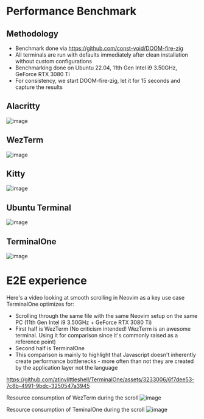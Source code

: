 # Performance Benchmark

## Methodology

- Benchmark done via https://github.com/const-void/DOOM-fire-zig
- All terminals are run with defaults immediately after clean installation without custom configurations
- Benchmarking done on Ubuntu 22.04, 11th Gen Intel i9 3.50GHz, GeForce RTX 3080 Ti
- For consistency, we start DOOM-fire-zig, let it for 15 seconds and capture the results

## Alacritty

![image](https://github.com/atinylittleshell/TerminalOne/assets/3233006/85475db6-1f37-4feb-83d0-6f46d83983e2)

## WezTerm

![image](https://github.com/atinylittleshell/TerminalOne/assets/3233006/8d28daa7-bac1-417f-8111-fda700707fd2)

## Kitty

![image](https://github.com/atinylittleshell/TerminalOne/assets/3233006/8be07a0b-5cee-45d4-ab1a-049015a853c5)

## Ubuntu Terminal

![image](https://github.com/atinylittleshell/TerminalOne/assets/3233006/95e38d51-da42-49e2-9d47-28e2ca8b8199)

## TerminalOne

![image](https://github.com/atinylittleshell/TerminalOne/assets/3233006/0c3a024f-3778-40d7-8aba-0f1db04dd433)

# E2E experience

Here's a video looking at smooth scrolling in Neovim as a key use case TerminalOne optimizes for:

- Scrolling through the same file with the same Neovim setup on the same PC (11th Gen Intel i9 3.50GHz + GeForce RTX 3080 Ti)
- First half is WezTerm (No criticism intended! WezTerm is an awesome terminal. Using it for comparison since it's commonly raised as a reference point)
- Second half is TerminalOne
- This comparison is mainly to highlight that Javascript doesn't inherently create performance bottlenecks - more often than not they are created by the application layer not the language

https://github.com/atinylittleshell/TerminalOne/assets/3233006/6f7dee53-7c8b-4991-9bdc-3250547a3945

Resource consumption of WezTerm during the scroll
![image](https://github.com/atinylittleshell/TerminalOne/assets/3233006/4a827bb7-d146-41f0-b57c-532efcaf80df)

Resource consumption of TeminalOne during the scroll
![image](https://github.com/atinylittleshell/TerminalOne/assets/3233006/80cf67bb-3630-46b2-9f31-c8a78caf723a)
